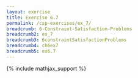 ```yaml
---
layout: exercise
title: Exercise 6.7
permalink: /csp-exercises/ex_7/
breadcrumb: 6-Constraint-Satisfaction-Problems
breadcrumb2: ex_7
breadcrumb3: 6constraintSatisfactionProblems
breadcrumb4: ch6ex7
breadcrumb5: ex6.7
---
```


{% include mathjax_support %}

